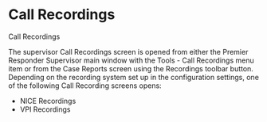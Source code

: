 # Call Recordings

Call Recordings

The supervisor Call Recordings screen is opened from either the Premier Responder Supervisor main window with the Tools - Call Recordings menu item or from the Case Reports screen using the Recordings toolbar button.  Depending on the recording system set up in the configuration settings, one of the following Call Recording screens opens:

* NICE Recordings
* VPI Recordings
